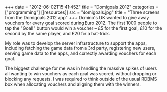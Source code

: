+++
date = "2012-06-02T15:41:45Z"
title = "Domigoals 2012"
categories = ["programming"]
[[resources]]
  src = "domigoals.jpg"
  title = "Three screens from the Domigoals 2012 app"
+++
Domino's UK wanted to give away vouchers for every goal scored during Euro 2012.  The first 1000 people to tap the "Goal!" button would win a voucher – &pound;5 for the first goal, &pound;10 for the second by the same player, and &pound;20 for a hat-trick.

My role was to develop the server infrastructure to support the apps, including fetching the game data from a 3rd party, registering new users, serving game data to the apps, and correctly awarding vouchers for each goal.

The biggest challenge for me was in handling the massive spikes of users all wanting to win vouchers as each goal was scored, without dropping or blocking any requests. I was required to think outside of the usual RDBMS box when allocating vouchers and aligning them with the winners.
